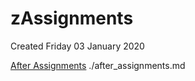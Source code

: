# zAssignments
Created Friday 03 January 2020

[After Assignments](./zAssignments/after_assignments.md)
./after_assignments.md

